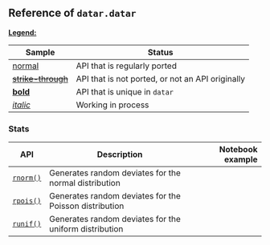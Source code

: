 <style>
.md-typeset__table {
   min-width: 100%;
}

.md-typeset table:not([class]) {
    display: table;
    max-width: 80%;
}
</style>

## Reference of `datar.datar`

<u>**Legend:**</u>

|Sample|Status|
|---|---|
|[normal]()|API that is regularly ported|
|<s>[strike-through]()</s>|API that is not ported, or not an API originally|
|[**bold**]()|API that is unique in `datar`|
|[_italic_]()|Working in process|

### Stats

|API|Description|Notebook example|
|---|---|---:|
|[`rnorm()`][1]|Generates random deviates for the normal distribution||
|[`rpois()`][2]|Generates random deviates for the Poisson distribution||
|[`runif()`][3]|Generates random deviates for the uniform distribution||


[1]: ../../api/datar.base.stats/#datar.base.stats.rnorm
[2]: ../../api/datar.base.stats/#datar.base.stats.rpois
[3]: ../../api/datar.base.stats/#datar.base.stats.runif
